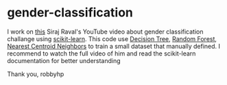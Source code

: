 # gender-classification

I work on [this](https://youtu.be/T5pRlIbr6gg?list=PL2-dafEMk2A6QKz1mrk1uIGfHkC1zZ6UU) Siraj Raval's YouTube video about gender classification challange using [scikit-learn](https://scikit-learn.org/stable/ "scikit-learn"). This code use [Decision Tree](https://scikit-learn.org/stable/modules/tree.html), [Random Forest](https://scikit-learn.org/stable/modules/ensemble.html), [Nearest Centroid Neighbors](https://scikit-learn.org/stable/modules/neighbors.html#nearest-neighbors-classification) to train a small dataset that manually defined.
I recommend to watch the full video of him and read the scikit-learn documentation for better understanding

Thank you,
robbyhp
